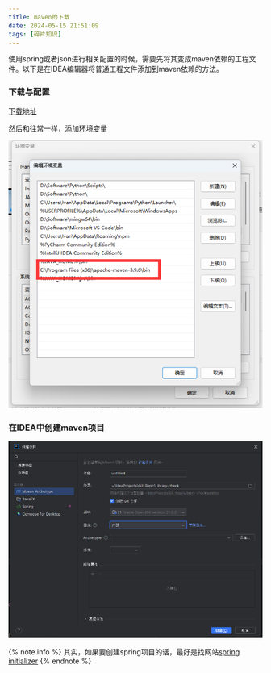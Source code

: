 ```yaml
---
title: maven的下载
date: 2024-05-15 21:51:09
tags: [碎片知识]
---
```


使用spring或者json进行相关配置的时候，需要先将其变成maven依赖的工程文件。以下是在IDEA编辑器将普通工程文件添加到maven依赖的方法。

### 下载与配置

[下载地址](https://maven.apache.org/download.cgi)

然后和往常一样，添加环境变量

![最后效果](./maven/maven_1.png)

### 在IDEA中创建maven项目

![在IDEA中创建maven项目](./maven/maven_2.png)

{% note info %}
其实，如果要创建spring项目的话，最好是找网站[spring initializer](https://start.spring.io/)
{% endnote %}
